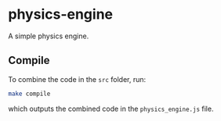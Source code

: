 # physics-engine

A simple physics engine.

## Compile

To combine the code in the `src` folder, run:

```sh
make compile
```

which outputs the combined code in the `physics_engine.js` file.
